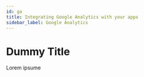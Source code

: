 ```yaml
---
id: ga
title: Integrating Google Analytics with your apps
sidebar_label: Google Analytics
---
```


# Dummy Title
Lorem ipsume